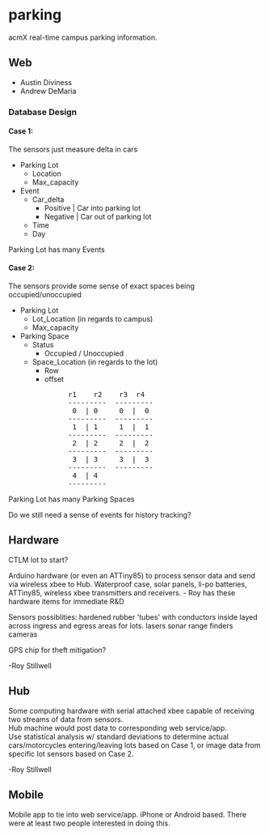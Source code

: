 parking
============

acmX real-time campus parking information.

Web
---
  - Austin Diviness
  - Andrew DeMaria

### Database Design 
#### Case 1:
The sensors just measure delta in cars
- Parking Lot
    - Location
    - Max_capacity
- Event
    - Car_delta
        - Positive | Car into parking lot
        - Negative | Car out of parking lot
    - Time
    - Day

Parking Lot has many Events

#### Case 2:
The sensors provide some sense of exact spaces being occupied/unoccupied
- Parking Lot
    - Lot_Location (in regards to campus)
    - Max_capacity
- Parking Space
    - Status
        - Occupied / Unoccupied
    - Space_Location (in regards to the lot)
        - Row
        - offset
<pre>
              r1    r2    r3  r4
              ---------  ---------
               0  | 0     0  |  0
              ---------  ---------
               1  | 1     1  |  1
              ---------  ---------
               2  | 2     2  |  2
              ---------  ---------
               3  | 3     3  |  3
              ---------  ---------
               4  | 4  
              --------- 
</pre>

Parking Lot has many Parking Spaces

Do we still need a sense of events for history tracking?

Hardware
---
CTLM lot to start?

Arduino hardware (or even an ATTiny85) to process sensor data and send via wireless xbee to Hub.
Waterproof case, solar panels, li-po batteries, ATTiny85, wireless xbee transmitters and receivers.  - Roy has these hardware items for immediate R&D

Sensors possiblities: 
hardened rubber 'tubes' with conductors inside layed across ingress and egress areas for lots.
lasers
sonar range finders
cameras

GPS chip for theft mitigation?

-Roy Stillwell


Hub
---
Some computing hardware with serial attached xbee capable of receiving two streams of data from sensors.  
Hub machine would post data to corresponding web service/app.  
Use statistical analysis w/ standard deviations to determine actual cars/motorcycles 
entering/leaving lots based on Case 1, or image data from specific lot sensors based on Case 2.

-Roy Stillwell

Mobile
---
Mobile app to tie into web service/app. iPhone or Android based.  There were at least two people interested in
doing this.



